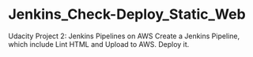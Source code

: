 # Jenkins_Check-Deploy_Static_Web
Udacity Project 2: Jenkins Pipelines on AWS
Create a Jenkins Pipeline, which include Lint HTML and Upload to AWS. Deploy it.
